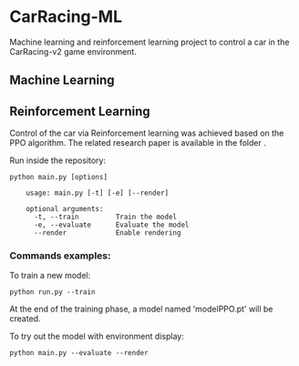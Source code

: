 # CarRacing-ML
Machine learning and reinforcement learning project to control a car in the CarRacing-v2 game environment.

## Machine Learning

## Reinforcement Learning

Control of the car via Reinforcement learning was achieved based on the PPO algorithm. The related research paper is available in the folder .

Run inside the repository:

    python main.py [options]

        usage: main.py [-t] [-e] [--render]

        optional arguments:
          -t, --train         Train the model
          -e, --evaluate      Evaluate the model
          --render            Enable rendering

### Commands examples:

To train a new model:
```
python run.py --train
```
At the end of the training phase, a model named 'modelPPO.pt' will be created.

To try out the model with environment display:
```
python main.py --evaluate --render
``` 

